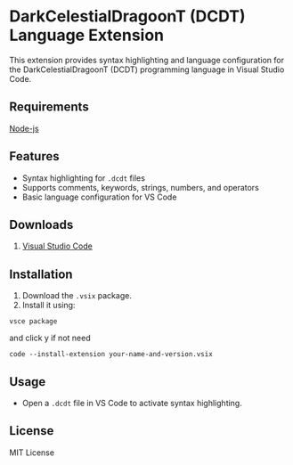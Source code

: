 # DarkCelestialDragoonT (DCDT) Language Extension

This extension provides syntax highlighting and language configuration for the DarkCelestialDragoonT (DCDT) programming language in Visual Studio Code.

## Requirements

[Node-js](https://nodejs.org/en/download)

## Features
- Syntax highlighting for `.dcdt` files
- Supports comments, keywords, strings, numbers, and operators
- Basic language configuration for VS Code

## Downloads </br>
1. [Visual Studio Code](https://code.visualstudio.com/download)

## Installation
1. Download the `.vsix` package.
2. Install it using:

```
vsce package
```
and click y if not need
```
code --install-extension your-name-and-version.vsix
```

## Usage
- Open a `.dcdt` file in VS Code to activate syntax highlighting.

## License
MIT License
